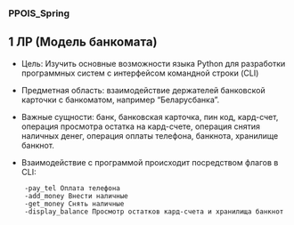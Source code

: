 ### PPOIS_Spring
## 1 ЛР (Модель банкомата)
  - Цель: Изучить основные возможности языка Python для разработки программных систем с интерфейсом командной строки (CLI)

  - Предметная область: взаимодействие держателей банковской карточки с банкоматом, например “Беларусбанка”.

  - Важные сущности: банк, банковская карточка, пин код, кард-счет, операция просмотра остатка на кард-счете, операция снятия  наличных денег, операция оплаты телефона, банкнота, хранилище банкнот.

  - Взаимодействие с программой происходит посредством флагов в CLI:
  
``` 
    -pay_tel Оплата телефона
    -add_money Внести наличные
    -get_money Снять наличные
    -display_balance Просмотр остатков кард-счета и хранилища банкнот 
                                                       

